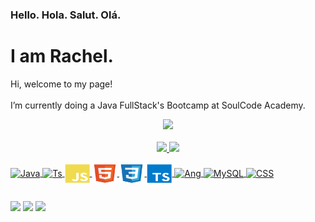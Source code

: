 ### Hello. Hola. Salut. Olá.

# I am Rachel.

Hi, welcome to my page!<br/><br/>
 I’m currently doing a Java FullStack's Bootcamp at SoulCode Academy.<br/> 
 
 <div align="center">
<img src="https://user-images.githubusercontent.com/61168357/207781516-9d87d7c7-bda1-48bd-8d6a-2856ff7c25f3.jpg" width="400px" />
</div><br/>
 
 <div align="center">
  <a href="https://github.com/rachel1986">
  <img height="180em" src="https://github-readme-stats.vercel.app/api?username=rachel1986&show_icons=true&theme=dracula&include_all_commits=true&count_private=true"/>
  <img height="180em" src="https://github-readme-stats.vercel.app/api/top-langs/?username=rachel1986&layout=compact&langs_count=7&theme=dracula"/>
</div>
<div style="display: inline_block"><br>
  <img align="center" alt="Java" height="45" width="55" src="https://cdn.jsdelivr.net/gh/devicons/devicon/icons/java/java-original-wordmark.svg" />  
  <img align="center" alt="Ts" height="30" width="40" src="https://cdn.jsdelivr.net/gh/devicons/devicon/icons/spring/spring-original.svg" />          
  <img align="center" alt="Js" height="30" width="40" src="https://raw.githubusercontent.com/devicons/devicon/master/icons/javascript/javascript-plain.svg">
  <img align="center" alt="HTML" height="30" width="40" src="https://raw.githubusercontent.com/devicons/devicon/master/icons/html5/html5-original.svg">
  <img align="center" alt="CSS" height="30" width="40" src="https://raw.githubusercontent.com/devicons/devicon/master/icons/css3/css3-original.svg">
  <img align="center" alt="Ts" height="30" width="40" src="https://raw.githubusercontent.com/devicons/devicon/master/icons/typescript/typescript-plain.svg">
  <img align="center" alt="Ang" height="35" width="45" src="https://cdn.jsdelivr.net/gh/devicons/devicon/icons/angularjs/angularjs-original.svg" />  
  <img align="center" alt="MySQL" height="30" width="40" src="https://cdn.jsdelivr.net/gh/devicons/devicon/icons/mysql/mysql-original.svg" />  
  <img align="center" alt="CSS" height="30" width="40" src="https://cdn.jsdelivr.net/gh/devicons/devicon/icons/firebase/firebase-plain.svg" />
          
      
          

</div>
  
  ##
  
  <div> 
   <a href="https://www.instagram.com/rachelguzman86/" target="_blank"><img src="https://img.shields.io/badge/-Instagram-%23E4405F?style=for-the-badge&logo=instagram&logoColor=white" target="_blank"></a> 
  <a href = "mailto:guzmanvalenciorachel@gmail.com"><img src="https://img.shields.io/badge/-Gmail-%23333?style=for-the-badge&logo=gmail&logoColor=white" target="_blank"></a>
  <a href="https://www.linkedin.com/in/rachel-guzman-valencio/" target="_blank"><img src="https://img.shields.io/badge/-LinkedIn-%230077B5?style=for-the-badge&logo=linkedin&logoColor=white" target="_blank"></a>  
</div>


